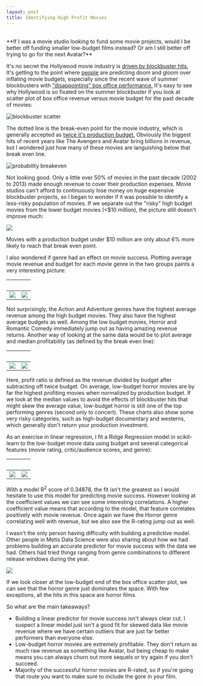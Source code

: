 ```yaml
---
layout: post
title: Identifying High Profit Movies
---
```

<br>
**If I was a movie studio looking to fund some movie projects, would I be better off funding smaller low-budget films instead? Or am I still better off trying to go for the next Avatar?**

It's no secret the Hollywood movie industry is [driven by blockbuster hits.](http://www.vulture.com/2013/10/why-hollywood-is-caught-in-the-blockbuster-trap.html) It's getting to the point where [people](http://www.newrepublic.com/article/114265/hollywood-deep-trouble) are predicting doom and gloom over inflating movie budgets, especially since the recent wave of summer blockbusters with ["disappointing" box office performance.](http://business.time.com/2013/07/18/for-movie-industry-an-epic-summer-for-blockbuster-flops/)
It's easy to see why Hollywood is so fixated on the summer blockbuster if you look at scatter plot of box office revenue versus movie budget for the past decade of movies:

![blockbuster scatter](https://raw.githubusercontent.com/jkcheng/luther/master/movies/presentation/scatter1.png)

The dotted line is the break-even point for the movie industry, which is generally accepted as [twice it's production budget.](http://www.forbes.com/sites/dorothypomerantz/2012/11/14/2012s-biggest-movie-turkeys/) Obviously the biggest hits of recent years like The Avengers and Avatar bring billions in revenue, but I wondered just how many of these movies are languishing below that break even line.

![probability breakeven](https://raw.githubusercontent.com/jkcheng/luther/master/movies/presentation/fig1.png)

Not looking good. Only a little over 50% of movies in the past decade (2002 to 2013) made enough revenue to cover their production expenses. Movie studios can't afford to continuously lose money on huge expensive blockbuster projects, so I began to wonder if it was possible to identify a less-risky population of movies. If we separate out the "risky"  high budget movies from the lower budget movies (<$10 million), the picture still doesn't improve much:

![](https://raw.githubusercontent.com/jkcheng/luther/master/movies/presentation/fig2.png)

Movies with a production budget under $10 million are only about 6% more likely to reach that break even point. 

I also wondered if genre had an effect on movie success. Plotting average movie revenue and budget for each movie genre in the two groups paints a very interesting picture:

&nbsp;						|			&nbsp;
---------------------------|-------------------------
![](https://raw.githubusercontent.com/jkcheng/luther/master/movies/presentation/fig3.png)  |  ![](https://raw.githubusercontent.com/jkcheng/luther/master/movies/presentation/fig4.png)

Not surprisingly, the Action and Adventure genres have the highest average revenue among the high budget movies. They also have the highest average budgets as well. Among the low budget movies, Horror and Romantic Comedy immediately jump out as having amazing revenue returns. Another way of looking at the same data would be to plot average and median profitability (as defined by the break even line):

&nbsp;						|			&nbsp;
---------------------------|---------------------------
![](https://raw.githubusercontent.com/jkcheng/luther/master/movies/presentation/fig5.png)|![](https://raw.githubusercontent.com/jkcheng/luther/master/movies/presentation/fig6.png)

Here, profit ratio is defined as the revenue divided by budget after subtracting off twice budget. On average, low-budget horror movies are by far the highest profiting movies when normalized by production budget. If we look at the median values to avoid the effects of blockbuster hits that might skew the average value, low-budget horror is still one of the top performing genres (second only to concert). These charts also show some very risky categories, such as high-budget documentary and westerns, which generally don't return your production investment.

As an exercise in linear regression, I fit a Ridge Regression model in scikit-learn to the low-budget movie data using budget and several categorical features (movie rating, critic/audience scores, and genre):

&nbsp;						|			&nbsp;
---------------------------|---------------------------
![](https://raw.githubusercontent.com/jkcheng/luther/master/movies/presentation/fig9.png)|![](https://raw.githubusercontent.com/jkcheng/luther/master/movies/presentation/fig8.png)

With a model R<sup>2</sup> score of 0.34878, the fit isn't the greatest so I would hesitate to use this model for predicting movie success. However looking at the coefficient values we can see some interesting correlations. A higher coefficient value means that according to the model, that feature correlates positively with movie revenue. Once again we have the Horror genre correlating well with revenue, but we also see the R-rating jump out as well.

I wasn't the only person having difficulty with building a predictive model. Other people in Metis Data Science were also sharing about how we had problems building an accurate predictor for movie success with the data we had. Others had tried things ranging from genre combinations to different release windows during the year.

![](https://raw.githubusercontent.com/jkcheng/luther/master/movies/presentation/scatter2.png)

If we look closer at the low-budget end of the box office scatter plot, we can see that the horror genre just dominates the space. With few exceptions, all the hits in this space are horror films.

So what are the main takeaways?

* Building a linear predictor for movie success isn't always clear cut. I suspect a linear model just isn't a good fit for skewed data like movie revenue where we have certain outliers that are just far better performers than everyone else.
* Low-budget horror movies are extremely profitable. They don't return as much raw revenue as something like Avatar, but being cheap to make means you can always churn out more sequels or try again if you don't succeed.
* Majority of the successful horror movies are R-rated, so if you're going that route you want to make sure to include the gore in your film.